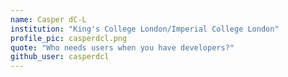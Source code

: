 ```yaml
---
name: Casper dC-L
institution: "King's College London/Imperial College London"
profile_pic: casperdcl.png
quote: "Who needs users when you have developers?"
github_user: casperdcl
---
```

